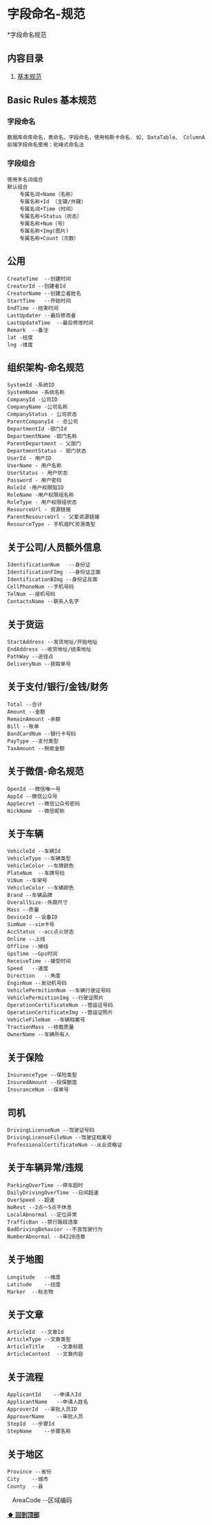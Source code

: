 # 字段命名-规范

*字段命名规范

## 内容目录

  1. [基本规范](#basic-rules-基本规范)
## Basic Rules 基本规范
### 字段命名
    数据库命库命名，表命名，字段命名，使用帕斯卡命名. 如, DataTable、 ColumnA
    前端字段命名使用：驼峰式命名法
### 字段组合
    使用多名词组合
    默认组合
        专属名词+Name（名称）
        专属名称+Id （主键/外键）
        专属名词+Time（时间）
        专属名称+Status（状态）
        专属名称+Num（号）
        专属名称+Img(图片)
        专属名称+Count（次数）
## 公用
    CreateTime  --创建时间
    CreatorId --创建者Id
    CreatorName --创建立者姓名
    StartTime   --开始时间
    EndTime --结束时间
    LastUpdater --最后修改者
    LastUpdateTime  --最后修改时间
    Remark  --备注
    lat -经度
    lng -维度
## 组织架构-命名规范
    SystemId -系统ID
    SystemName -系统名称
    CompanyId -公司ID
    CompanyName -公司名称
    CompanyStatus - 公司状态 
    ParentCompanyId - 总公司
    DepartmentId -部门Id
    DepartmentName -部门名称
    ParentDepartment - 父部门
    DepartmentStatus - 部门状态
    UserId - 用户ID
    UserName - 用户名称
    UserStatus - 用户状态
    Password - 用户密码
    RoleId -用户权限阻ID
    RoleName -用户权限组名称
    RoleType - 用户权限组状态
    ResourceUrl - 资源链接
    ParentResourceUrl - 父辈资源链接
    ResourceType - 手机或PC资源类型
## 关于公司/人员额外信息
    IdentificationNum   --身份证
    IdentificationFImg  --身份证正面
    IdentificationBImg --身份证反面
    CellPhoneNum --手机号码
    TelNum --座机号码
    ContactsName --联系人名字
## 关于货运
    StartAddress --发货地址/开始地址
    EndAddress --收货地址/结束地址
    PathWay --途径点
    DeliveryNum --获取单号
## 关于支付/银行/金钱/财务
    Total --合计
    Amount --金额
    RemainAmount -余额
    Bill --账单
    BandCardNum --银行卡号码
    PayType --支付类型
    TaxAmount --税收金额
## 关于微信-命名规范
    OpenId --微信唯一号
    AppId --微信公众号 
    AppSecret --微信公众号密码
    NickName  --微信昵称
## 关于车辆
    VehicleId --车辆Id
    VehicleType --车辆类型
    VehicleColor --车牌颜色
    PlateNum  --车牌号码
    ViNum --车架号
    VehicleColor --车辆颜色
    Brand --车辆品牌
    OverallSize--外廓尺寸
    Mass --质量
    DeviceId --设备ID
    SimNum --sim卡号
    AccStatus --acc点火状态
    Online --上线
    Offline --掉线
    GpsTime --Gps时间
    ReceiveTime --接受时间
    Speed   --速度
    Direction   --角度
    EnginNum --发动机号码
    VehiclePermitionNum --车辆行驶证号码
    VehiclePermistionImg --行驶证照片
    OperationCertificateNum --营运证号码
    OperationCertificateImg --营运证照片
    VehicleFileNum --车辆档案号
    TractionMass --核载质量
    OwnerName --车辆所有人   
## 关于保险
    InsuranceType --保险类型
    InsuredAmount --投保额度
    InsuranceNum --保单号
## 司机
    DrivingLicenseNum --驾驶证号码
    DrivingLicenseFileNum --驾驶证档案号
    ProfessionalCertificateNum --从业资格证    
## 关于车辆异常/违规
    ParkingOverTime --停车超时
    DailyDrivingOverTime --日间超速
    OverSpeed --超速
    NoRest --2点～5点不休息
    LocalAbnormal --定位异常
    TrafficBan --禁行路段违章
    BadDrivingBehavior --不良驾驶行为
    NumberAbnormal --84220违章
## 关于地图
    Longitude   --维度
    Latitude    --经度
    Marker  --标志物
## 关于文章
    ArticleId  --文章Id
    ArticleType --文章类型
    ArticleTitle    --文章标题
    ArticleContent  --文章内容
## 关于流程
    ApplicantId    --申请人Id
    ApplicantName   --申请人姓名
    ApproverId  --审批人员ID
    ApproverName    --审批人员
    StepId  --步骤Id
    StepName    --步骤名称
## 关于地区
    Province --省份
    City    --城市
    County  --县
    AreaCode --区域编码

**[⬆ 回到顶部](#内容目录)**
